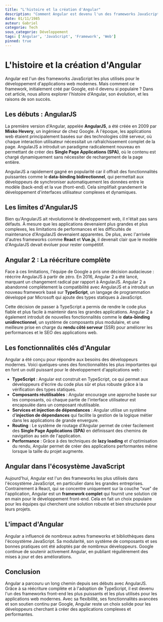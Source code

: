 ```yaml
---
title: "L'histoire et la création d'Angular"
description: "Comment Angular est devenu l'un des frameworks JavaScript les plus populaires pour les applications web modernes."
date: 01/11/1985
auteur: Gabriel
categorie: Tech
sous_categorie: Développement
tags: ['Angular', 'JavaScript', 'Framework', 'Web']
pinned: true
---
```


# L'histoire et la création d'Angular

Angular est l'un des frameworks JavaScript les plus utilisés pour le développement d'applications web modernes. Mais comment ce framework, initialement créé par Google, est-il devenu si populaire ? Dans cet article, nous allons explorer l'histoire d'Angular, son évolution, et les raisons de son succès.

## Les débuts : AngularJS

La première version d'Angular, appelée **AngularJS**, a été créée en 2009 par **Misko Hevery**, un ingénieur de chez Google. À l'époque, les applications web étaient principalement basées sur des technologies côté serveur, où chaque interaction utilisateur nécessitait un rafraîchissement complet de la page. AngularJS a introduit un paradigme radicalement nouveau en permettant de créer des **Single Page Applications (SPA)**, où le contenu est chargé dynamiquement sans nécessiter de rechargement de la page entière.

AngularJS a rapidement gagné en popularité car il offrait des fonctionnalités puissantes comme le **data-binding bidirectionnel**, qui permettait aux développeurs de synchroniser automatiquement les données entre le modèle (back-end) et la vue (front-end). Cela simplifiait grandement le développement d'interfaces utilisateur complexes et dynamiques.

## Les limites d'AngularJS

Bien qu'AngularJS ait révolutionné le développement web, il n'était pas sans défauts. À mesure que les applications devenaient plus grandes et plus complexes, les limitations de performances et les difficultés de maintenance d'AngularJS devenaient apparentes. De plus, avec l'arrivée d'autres frameworks comme **React** et **Vue.js**, il devenait clair que le modèle d'AngularJS devait évoluer pour rester compétitif.

## Angular 2 : La réécriture complète

Face à ces limitations, l'équipe de Google a pris une décision audacieuse : réécrire AngularJS à partir de zéro. En 2016, Angular 2 a été lancé, marquant un changement radical par rapport à AngularJS. Angular 2 a abandonné complètement la compatibilité avec AngularJS et a introduit un nouveau framework basé sur **TypeScript**, un langage de programmation développé par Microsoft qui ajoute des types statiques à JavaScript.

Cette décision de passer à TypeScript a permis de rendre le code plus fiable et plus facile à maintenir dans les grandes applications. Angular 2 a également introduit de nouvelles fonctionnalités comme le **data-binding unidirectionnel**, un système de composants plus modulaire, et une meilleure prise en charge du **rendu côté serveur** (SSR) pour améliorer les performances et le SEO des applications web.

## Les fonctionnalités clés d'Angular

Angular a été conçu pour répondre aux besoins des développeurs modernes. Voici quelques-unes des fonctionnalités les plus importantes qui en font un outil puissant pour le développement d'applications web :

- **TypeScript** : Angular est construit en TypeScript, ce qui permet aux développeurs d'écrire du code plus sûr et plus robuste grâce à la vérification des types statiques.
- **Composants réutilisables** : Angular encourage une approche basée sur les composants, où chaque partie de l'interface utilisateur est encapsulée dans un composant réutilisable.
- **Services et injection de dépendances** : Angular utilise un système d'**injection de dépendances** qui facilite la gestion de la logique métier dans les applications de grande envergure.
- **Routing** : Le système de routage d'Angular permet de créer facilement des **Single Page Applications (SPA)** en définissant des chemins de navigation au sein de l'application.
- **Performance** : Grâce à des techniques de **lazy loading** et d'optimisation du rendu, Angular permet de créer des applications performantes même lorsque la taille du projet augmente.

## Angular dans l'écosystème JavaScript

Aujourd'hui, Angular est l'un des frameworks les plus utilisés dans l'écosystème JavaScript, en particulier dans les grandes entreprises. Contrairement à React, qui se concentre uniquement sur la couche "vue" de l'application, Angular est un **framework complet** qui fournit une solution clé en main pour le développement front-end. Cela en fait un choix populaire pour les équipes qui cherchent une solution robuste et bien structurée pour leurs projets.

## L'impact d'Angular

Angular a influencé de nombreux autres frameworks et bibliothèques dans l'écosystème JavaScript. Sa modularité, son système de composants et ses bonnes pratiques ont été adoptés par de nombreux développeurs. Google continue de soutenir activement Angular, en publiant régulièrement des mises à jour et des améliorations.

## Conclusion

Angular a parcouru un long chemin depuis ses débuts avec AngularJS. Grâce à sa réécriture complète et à l'adoption de TypeScript, il est devenu l'un des frameworks front-end les plus puissants et les plus utilisés pour les applications web modernes. Avec sa flexibilité, ses fonctionnalités avancées et son soutien continu par Google, Angular reste un choix solide pour les développeurs cherchant à créer des applications complexes et performantes.
